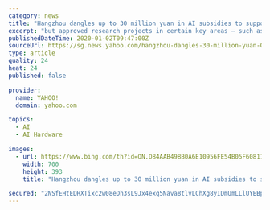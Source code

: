 ```yaml
---
category: news
title: "Hangzhou dangles up to 30 million yuan in AI subsidies to support country’s push for global dominance"
excerpt: "but approved research projects in certain key areas – such as AI chips, core algorithms and operating systems – qualify for up to 20 million yuan in grants each. The new subsidies are meant to “foster the building of shared and open AI platforms and bring down the computing cost” of AI development, according to the document. Chinese ..."
publishedDateTime: 2020-01-02T09:47:00Z
sourceUrl: https://sg.news.yahoo.com/hangzhou-dangles-30-million-yuan-053234434.html
type: article
quality: 24
heat: 24
published: false

provider:
  name: YAHOO!
  domain: yahoo.com

topics:
  - AI
  - AI Hardware

images:
  - url: https://www.bing.com/th?id=ON.D84AAB49BB0A6E10956FE54B05F60811
    width: 700
    height: 393
    title: "Hangzhou dangles up to 30 million yuan in AI subsidies to support country’s push for global dominance"

secured: "2NSfEHtEDHXTixc2w08eDh3sL9Jx4exq5Nava8tlvLChXg8yIDmUmLLlUYEBp6+TDS305VAXhaZPSWl6o5Az5Yfr7p5BBhXgnOuKyPtnMnpfYv8aoR6aDuzJCCyW8B1n9FIr9Zu9eMCnN9jyWUmY/bdVgKL1Y+uMBOtQrzRFi/Y5aEP9QvgJC4mJKvE4UU8bWGG6Tj3mw/7ntk+4SUmF2jLljNf5c77I0jPj0TJJ+LC9F4V8jBi4S+2Gd+EBH209Wa9UE3aT2qtXfTlhjumGcA==;bt6qqGkcEE4y91ZzZIepQg=="
---
```


